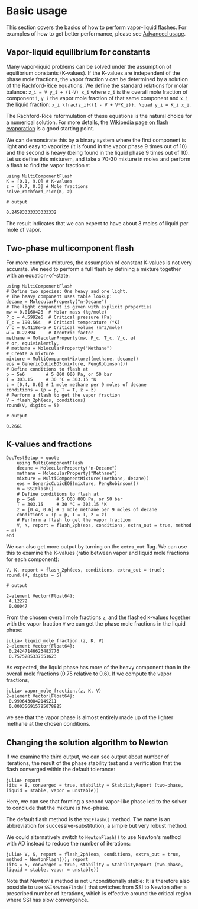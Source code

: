 # Basic usage

This section covers the basics of how to perform vapor-liquid flashes. For examples of how to get better performance, please see [Advanced usage](@ref).

## Vapor-liquid equilibrium for constants

Many vapor-liquid problems can be solved under the assumption of equilibrium constants (K-values). If the K-values are independent of the phase mole fractions, the vapor fraction ``V`` can be determined by a solution of the Rachford-Rice equations. We define the standard relations for molar balance:
`` z_i = V y_i + (1-V) x_i ``
where `` z_i `` is the overall mole fraction of component ``i``, ``y_i`` the vapor mole fraction of that same component and ``x_i`` the liquid fraction:
``x_i \frac{z_i}{(1 - V + V*K_i)}, \quad y_i = K_i x_i``.

The Rachford-Rice reformulation of these equations is the natural choice for a numerical solution. For more details, the [Wikipedia page on flash evaporation](https://en.wikipedia.org/wiki/Flash_evaporation) is a good starting point.

We can demonstrate this by a binary system where the first component is light and easy to vaporize (it is found in the vapor phase 9 times out of 10) and the second is heavy (being found in the liquid phase 9 times out of 10). Let us define this mixturem, and take a 70-30 mixture in moles and perform a flash to find the vapor fraction ``V``:

```jldoctest
using MultiComponentFlash
K = [0.1, 9.0] # K-values
z = [0.7, 0.3] # Mole fractions
solve_rachford_rice(K, z)

# output

0.24583333333333332
```

The result indicates that we can expect to have about 3 moles of liquid per mole of vapor.

## Two-phase multicomponent flash

For more complex mixtures, the assumption of constant K-values is not very accurate. We need to perform a full flash by defining a mixture together with an equation-of-state:

```jldoctest
using MultiComponentFlash
# Define two species: One heavy and one light.
# The heavy component uses table lookup:
decane = MolecularProperty("n-Decane")
# The light component is given with explicit properties
mw = 0.0160428  # Molar mass (kg/mole)
P_c = 4.5992e6  # Critical pressure (Pa)
T_c = 190.564   # Critical temperature (°K)
V_c = 9.4118e-5 # Critical volume (m^3/mole)
ω = 0.22394     # Acentric factor
methane = MolecularProperty(mw, P_c, T_c, V_c, ω)
# or, equivialently,
# methane = MolecularProperty("Methane")
# Create a mixture
mixture = MultiComponentMixture((methane, decane))
eos = GenericCubicEOS(mixture, PengRobinson())
# Define conditions to flash at
p = 5e6        # 5 000 000 Pa, or 50 bar
T = 303.15     # 30 °C = 303.15 °K
z = [0.4, 0.6] # 1 mole methane per 9 moles of decane
conditions = (p = p, T = T, z = z)
# Perform a flash to get the vapor fraction
V = flash_2ph(eos, conditions)
round(V, digits = 5)

# output

0.2661
```

## K-values and fractions

```@meta
DocTestSetup = quote
    using MultiComponentFlash
    decane = MolecularProperty("n-Decane")
    methane = MolecularProperty("Methane")
    mixture = MultiComponentMixture((methane, decane))
    eos = GenericCubicEOS(mixture, PengRobinson())
    m = SSIFlash()
    # Define conditions to flash at
    p = 5e6        # 5 000 000 Pa, or 50 bar
    T = 303.15     # 30 °C = 303.15 °K
    z = [0.4, 0.6] # 1 mole methane per 9 moles of decane
    conditions = (p = p, T = T, z = z)
    # Perform a flash to get the vapor fraction
    V, K, report = flash_2ph(eos, conditions, extra_out = true, method = m)
end
```

We can also get more output by turning on the `extra_out` flag. We can use this to examine the K-values (ratio between vapor and liquid mole fractions for each component):

```jldoctest
V, K, report = flash_2ph(eos, conditions, extra_out = true);
round.(K, digits = 5)

# output

2-element Vector{Float64}:
 4.12272
 0.00047
```

From the chosen overall mole fractions `z`, and the flashed `K`-values together with the vapor fraction `V` we can get the phase mole fractions in the liquid phase:

```jldoctest
julia> liquid_mole_fraction.(z, K, V)
2-element Vector{Float64}:
 0.24247146623483776
 0.7575285337651623
```

As expected, the liquid phase has more of the heavy component than in the overall mole fractions (0.75 relative to 0.6). If we compute the vapor fractions,

```jldoctest
julia> vapor_mole_fraction.(z, K, V)
2-element Vector{Float64}:
 0.9996430842149211
 0.000356915785078925
```

we see that the vapor phase is almost entirely made up of the lighter methane at the chosen conditions.

## Changing the solution algorithm to Newton

If we examine the third output, we can see output about number of iterations, the result of the phase stability test and a verification that the flash converged within the default tolerance:

```jldoctest
julia> report
(its = 8, converged = true, stability = StabilityReport (two-phase, liquid = stable, vapor = unstable))
```

Here, we can see that forming a second vapor-like phase led to the solver to conclude that the mixture is two-phase.

The default flash method is the `SSIFlash()` method. The name is an abbreviation for successive-substitution, a simple but very robust method.

We could alternatively switch to `NewtonFlash()` to use Newton's method with AD instead to reduce the number of iterations:

```jldoctest
julia> V, K, report = flash_2ph(eos, conditions, extra_out = true, method = NewtonFlash()); report
(its = 5, converged = true, stability = StabilityReport (two-phase, liquid = stable, vapor = unstable))
```

Note that Newton's method is not unconditionally stable: It is therefore also possible to use `SSINewtonFlash()` that switches from SSI to Newton after a prescribed number of iterations, which is effective around the critical region where SSI has slow convergence.
